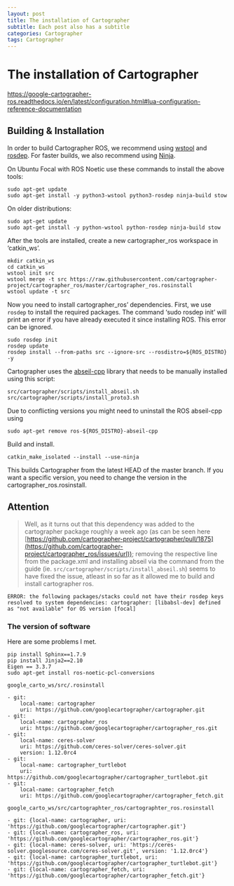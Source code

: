 ```yaml
---
layout: post
title: The installation of Cartographer
subtitle: Each post also has a subtitle
categories: Cartographer
tags: Cartographer
---
```

# The installation of Cartographer

https://google-cartographer-ros.readthedocs.io/en/latest/configuration.html#lua-configuration-reference-documentation

## Building & Installation

In order to build Cartographer ROS, we recommend using [wstool](http://wiki.ros.org/wstool) and [rosdep](http://wiki.ros.org/rosdep). For faster builds, we also recommend using [Ninja](https://ninja-build.org/).

On Ubuntu Focal with ROS Noetic use these commands to install the above tools:

```
sudo apt-get update
sudo apt-get install -y python3-wstool python3-rosdep ninja-build stow
```

On older distributions:

```
sudo apt-get update
sudo apt-get install -y python-wstool python-rosdep ninja-build stow
```

After the tools are installed, create a new cartographer_ros workspace in ‘catkin_ws’.

```
mkdir catkin_ws
cd catkin_ws
wstool init src
wstool merge -t src https://raw.githubusercontent.com/cartographer-project/cartographer_ros/master/cartographer_ros.rosinstall
wstool update -t src
```

Now you need to install cartographer_ros’ dependencies. First, we use `rosdep` to install the required packages. The command ‘sudo rosdep init’ will print an error if you have already executed it since installing ROS. This error can be ignored.

```
sudo rosdep init
rosdep update
rosdep install --from-paths src --ignore-src --rosdistro=${ROS_DISTRO} -y
```

Cartographer uses the [abseil-cpp](https://abseil.io/) library that needs to be manually installed using this script:

```
src/cartographer/scripts/install_abseil.sh
src/cartographer/scripts/install_proto3.sh
```

Due to conflicting versions you might need to uninstall the ROS abseil-cpp using

```
sudo apt-get remove ros-${ROS_DISTRO}-abseil-cpp
```

Build and install.

```
catkin_make_isolated --install --use-ninja
```

This builds Cartographer from the latest HEAD of the master branch. If you want a specific version, you need to change the version in the cartographer_ros.rosinstall.

## Attention

> Well, as it turns out that this dependency was added to the cartographer package roughly a week ago (as can be seen here [https://github.com/cartographer-project/cartographer/pull/1875](https://github.com/cartographer-project/cartographer_ros/issues/url)); removing the respective line from the package.xml and installing abseil via the command from the guide (ie. `src/cartographer/scripts/install_abseil.sh`) seems to have fixed the issue, atleast in so far as it allowed me to build and install cartographer ros.

```shell
ERROR: the following packages/stacks could not have their rosdep keys resolved to system dependencies: cartographer: [libabsl-dev] defined as "not available" for OS version [focal] 
```

### The version of software

Here are some problems I met.

```
pip install Sphinx==1.7.9
pip install Jinja2==2.10
Eigen == 3.3.7
sudo apt-get install ros-noetic-pcl-conversions
```

`google_carto_ws/src/.rosinstall`

```
- git:
    local-name: cartographer
    uri: https://github.com/googlecartographer/cartographer.git
- git:
    local-name: cartographer_ros
    uri: https://github.com/googlecartographer/cartographer_ros.git
- git:
    local-name: ceres-solver
    uri: https://github.com/ceres-solver/ceres-solver.git
    version: 1.12.0rc4
- git:
    local-name: cartographer_turtlebot
    uri: https://github.com/googlecartographer/cartographer_turtlebot.git   
- git:
    local-name: cartographer_fetch
    uri: https://github.com/googlecartographer/cartographer_fetch.git  

```

`google_carto_ws/src/cartographter_ros/cartographter_ros.rosinstall `

```
- git: {local-name: cartographer, uri: 'https://github.com/googlecartographer/cartographer.git'}
- git: {local-name: cartographer_ros, uri: 'https://github.com/googlecartographer/cartographer_ros.git'}
- git: {local-name: ceres-solver, uri: 'https://ceres-solver.googlesource.com/ceres-solver.git', version: '1.12.0rc4'}
- git: {local-name: cartographer_turtlebot, uri: 'https://github.com/googlecartographer/cartographer_turtlebot.git'}
- git: {local-name: cartographer_fetch, uri: 'https://github.com/googlecartographer/cartographer_fetch.git'}

```

